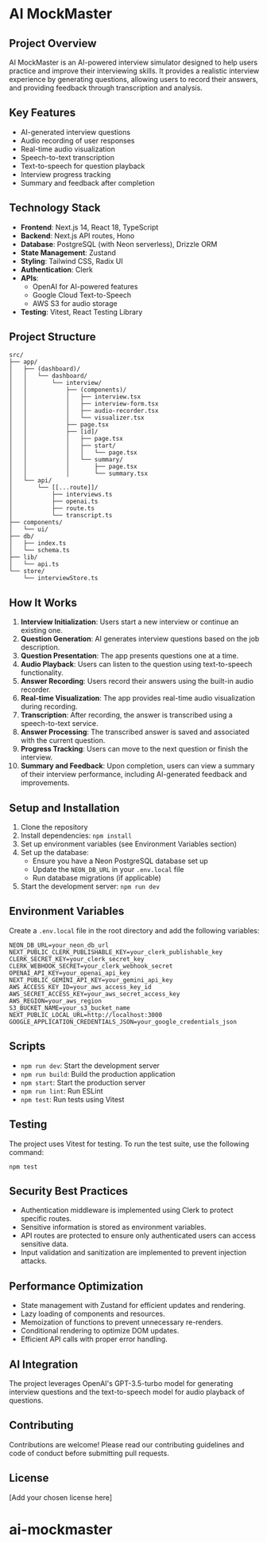 # AI MockMaster

## Project Overview

AI MockMaster is an AI-powered interview simulator designed to help users practice and improve their interviewing skills. It provides a realistic interview experience by generating questions, allowing users to record their answers, and providing feedback through transcription and analysis.

## Key Features

- AI-generated interview questions
- Audio recording of user responses
- Real-time audio visualization
- Speech-to-text transcription
- Text-to-speech for question playback
- Interview progress tracking
- Summary and feedback after completion

## Technology Stack

- **Frontend**: Next.js 14, React 18, TypeScript
- **Backend**: Next.js API routes, Hono
- **Database**: PostgreSQL (with Neon serverless), Drizzle ORM
- **State Management**: Zustand
- **Styling**: Tailwind CSS, Radix UI
- **Authentication**: Clerk
- **APIs**: 
  - OpenAI for AI-powered features
  - Google Cloud Text-to-Speech
  - AWS S3 for audio storage
- **Testing**: Vitest, React Testing Library

## Project Structure

```
src/
├── app/
│   ├── (dashboard)/
│   │   └── dashboard/
│   │       └── interview/
│   │           ├── (components)/
│   │           │   ├── interview.tsx
│   │           │   ├── interview-form.tsx
│   │           │   ├── audio-recorder.tsx
│   │           │   └── visualizer.tsx
│   │           ├── page.tsx
│   │           ├── [id]/
│   │           │   ├── page.tsx
│   │           │   ├── start/
│   │           │   │   └── page.tsx
│   │           │   └── summary/
│   │           │       ├── page.tsx
│   │           │       └── summary.tsx
│   └── api/
│       └── [[...route]]/
│           ├── interviews.ts
│           ├── openai.ts
│           ├── route.ts
│           └── transcript.ts
├── components/
│   └── ui/
├── db/
│   ├── index.ts
│   └── schema.ts
├── lib/
│   └── api.ts
└── store/
    └── interviewStore.ts
```

## How It Works

1. **Interview Initialization**: Users start a new interview or continue an existing one.
2. **Question Generation**: AI generates interview questions based on the job description.
3. **Question Presentation**: The app presents questions one at a time.
4. **Audio Playback**: Users can listen to the question using text-to-speech functionality.
5. **Answer Recording**: Users record their answers using the built-in audio recorder.
6. **Real-time Visualization**: The app provides real-time audio visualization during recording.
7. **Transcription**: After recording, the answer is transcribed using a speech-to-text service.
8. **Answer Processing**: The transcribed answer is saved and associated with the current question.
9. **Progress Tracking**: Users can move to the next question or finish the interview.
10. **Summary and Feedback**: Upon completion, users can view a summary of their interview performance, including AI-generated feedback and improvements.

## Setup and Installation

1. Clone the repository
2. Install dependencies: `npm install`
3. Set up environment variables (see Environment Variables section)
4. Set up the database:
   - Ensure you have a Neon PostgreSQL database set up
   - Update the `NEON_DB_URL` in your `.env.local` file
   - Run database migrations (if applicable)
5. Start the development server: `npm run dev`

## Environment Variables

Create a `.env.local` file in the root directory and add the following variables:

```
NEON_DB_URL=your_neon_db_url
NEXT_PUBLIC_CLERK_PUBLISHABLE_KEY=your_clerk_publishable_key
CLERK_SECRET_KEY=your_clerk_secret_key
CLERK_WEBHOOK_SECRET=your_clerk_webhook_secret
OPENAI_API_KEY=your_openai_api_key
NEXT_PUBLIC_GEMINI_API_KEY=your_gemini_api_key
AWS_ACCESS_KEY_ID=your_aws_access_key_id
AWS_SECRET_ACCESS_KEY=your_aws_secret_access_key
AWS_REGION=your_aws_region
S3_BUCKET_NAME=your_s3_bucket_name
NEXT_PUBLIC_LOCAL_URL=http://localhost:3000
GOOGLE_APPLICATION_CREDENTIALS_JSON=your_google_credentials_json
```

## Scripts

- `npm run dev`: Start the development server
- `npm run build`: Build the production application
- `npm start`: Start the production server
- `npm run lint`: Run ESLint
- `npm test`: Run tests using Vitest

## Testing

The project uses Vitest for testing. To run the test suite, use the following command:

```
npm test
```

## Security Best Practices

- Authentication middleware is implemented using Clerk to protect specific routes.
- Sensitive information is stored as environment variables.
- API routes are protected to ensure only authenticated users can access sensitive data.
- Input validation and sanitization are implemented to prevent injection attacks.

## Performance Optimization

- State management with Zustand for efficient updates and rendering.
- Lazy loading of components and resources.
- Memoization of functions to prevent unnecessary re-renders.
- Conditional rendering to optimize DOM updates.
- Efficient API calls with proper error handling.

## AI Integration

The project leverages OpenAI's GPT-3.5-turbo model for generating interview questions and the text-to-speech model for audio playback of questions.

## Contributing

Contributions are welcome! Please read our contributing guidelines and code of conduct before submitting pull requests.

## License

[Add your chosen license here]
# ai-mockmaster
